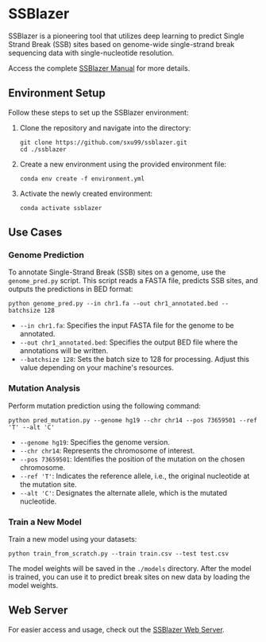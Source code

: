 # SSBlazer

SSBlazer is a pioneering tool that utilizes deep learning to predict Single Strand Break (SSB) sites based on genome-wide single-strand break sequencing data with single-nucleotide resolution. 

Access the complete [SSBlazer Manual](https://sxu99.gitbook.io/ssblazer/) for more details.

## Environment Setup

Follow these steps to set up the SSBlazer environment:

1. Clone the repository and navigate into the directory:

    ```
    git clone https://github.com/sxu99/ssblazer.git
    cd ./ssblazer
    ```

2. Create a new environment using the provided environment file:

    ```
    conda env create -f environment.yml
    ```

3. Activate the newly created environment:

    ```
    conda activate ssblazer
    ```

## Use Cases

### Genome Prediction

To annotate Single-Strand Break (SSB) sites on a genome, use the `genome_pred.py` script. This script reads a FASTA file, predicts SSB sites, and outputs the predictions in BED format:

```python genome_pred.py --in chr1.fa --out chr1_annotated.bed --batchsize 128```

- `--in chr1.fa`: Specifies the input FASTA file for the genome to be annotated.
- `--out chr1_annotated.bed`: Specifies the output BED file where the annotations will be written.
- `--batchsize 128`: Sets the batch size to 128 for processing. Adjust this value depending on your machine's resources.

### Mutation Analysis

Perform mutation prediction using the following command:

```python pred_mutation.py --genome hg19 --chr chr14 --pos 73659501 --ref 'T' --alt 'C'```

- `--genome hg19`: Specifies the genome version.
- `--chr chr14`: Represents the chromosome of interest.
- `--pos 73659501`: Identifies the position of the mutation on the chosen chromosome.
- `--ref 'T'`: Indicates the reference allele, i.e., the original nucleotide at the mutation site.
- `--alt 'C'`: Designates the alternate allele, which is the mutated nucleotide.

### Train a New Model

Train a new model using your datasets:

```python train_from_scratch.py --train train.csv --test test.csv```

The model weights will be saved in the `./models` directory. After the model is trained, you can use it to predict break sites on new data by loading the model weights.

## Web Server

For easier access and usage, check out the [SSBlazer Web Server](https://proj.cse.cuhk.edu.hk/aihlab/ssblazer/).